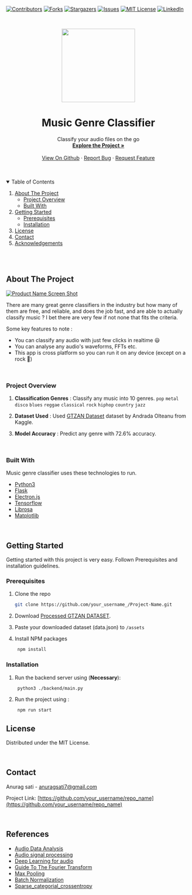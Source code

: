 [![Contributors][contributors-shield]][contributors-url]
[![Forks][forks-shield]][forks-url]
[![Stargazers][stars-shield]][stars-url]
[![Issues][issues-shield]][issues-url]
[![MIT License][license-shield]][license-url]
[![LinkedIn][linkedin-shield]][linkedin-url]



<!-- PROJECT LOGO -->
<br>

<p align="center">
  <a href="https://github.com/anuragsati/music-genre-classifier">
    <img src="https://drive.google.com/uc?id=1eODLntpRQvoDIFCCnDHYmuJ8gkhniaDM" width=200 height=200 />
  </a>                      

  <h1 align="center">Music Genre Classifier</h1>
  <p align="center">
	<span>Classify your audio files on the go </span>
    <br />
    <a href="https://github.com/anuragsati/music-genre-classifier"><strong>Explore the Project »</strong></a>
    <br />
    <br />
    <a href="https://github.com/anuragsati/music-genre-classifier">View On Github</a>
    ·
    <a href="https://github.com/anuragsati/music-genre-classifier/issues/new">Report Bug</a>
    ·
    <a href="https://github.com/anuragsati/music-genre-classifier/pulls">Request Feature</a>
  </p>
</p>


<br>
<br>

<!-- TABLE OF CONTENTS -->
<details open="open">
  <summary>Table of Contents</summary>
  <ol>
    <li>
      <a href="#about-the-project">About The Project</a>
      <ul>
        <li><a href="#project-overview">Project Overview</a></li>
        <li><a href="#built-with">Built With</a></li>
      </ul>
    </li>
	<li>
      <a href="#getting-started">Getting Started</a>
      <ul>
        <li><a href="#prerequisites">Prerequisites</a></li>
        <li><a href="#installation">Installation</a></li>
      </ul>
    </li>
    <li><a href="#license">License</a></li>
    <li><a href="#contact">Contact</a></li>
    <li><a href="#references">Acknowledgements</a></li>
  </ol>
</details>


<br>
<br>


<!-- ABOUT THE PROJECT -->
## About The Project

<!-- image here -->
[![Product Name Screen Shot][product-screenshot]](https://github.com/anuragsati/music-genre-classifier)

There are many great genre classifiers in the industry but how many of them are free, and reliable, and does the job fast, and are able to actually classify music ? I bet there are very few if not none that fits the criteria.

Some key features to note :
* You can classify any audio with just few clicks in realtime 😃
* You can analyse any audio's waveforms, FFTs etc.
* This app is cross platform so you can run it on any device (except on a rock 🎸)

<br>

### Project Overview 

1. **Classification Genres** : Classify any music into 10 genres.
`pop` `metal` `disco` `blues` `reggae` `classical` `rock` `hiphop` `country` `jazz`

1. **Dataset Used** : Used [GTZAN Dataset](https://www.kaggle.com/andradaolteanu/gtzan-dataset-music-genre-classification) dataset by Andrada Olteanu from Kaggle.

1. **Model Accuracy** : Predict any genre with 72.6% accuracy.


<br>

### Built With

Music genre classifier uses these technologies to run.
* [Python3](https://www.python.org/)
* [Flask](https://palletsprojects.com/p/flask/)
* [Electron.js](https://www.electronjs.org/)
* [Tensorflow](https://www.tensorflow.org/)
* [Librosa](https://librosa.org/doc/latest/index.html#)
* [Matplotlib](https://matplotlib.org/)

<br>


<!-- GETTING STARTED -->
## Getting Started

Getting started with this project is very easy. Follown Prerequisites and installation guidelines.

### Prerequisites

1. Clone the repo
   ```sh
   git clone https://github.com/your_username_/Project-Name.git
   ```
1. Download [Processed GTZAN DATASET](https://drive.google.com/file/d/1jWMGOAhQU9UODtLpPV-6hL-Fx5KIzY6o/view?usp=sharing). 
1. Paste your downloaded dataset (data.json) to `/assets`

1. Install NPM packages
   ```sh
	npm install
   ```

### Installation

1. Run the backend server using (**Necessary**):
   ```sh
	python3 ./backend/main.py
   ```
1. Run the project using : 
   ```sh
	npm run start
   ```
<!-- 1. To Build the project into an executable binary run : 
	```sh
	npm run build 
	``` -->

<!-- LICENSE -->
## License
Distributed under the MIT License.


<br>

<!-- CONTACT -->
## Contact
Anurag sati - anuragsati7@gmail.com

Project Link: [https://github.com/your_username/repo_name](https://github.com/your_username/repo_name)


<br>

<!-- references -->
## References
* [Audio Data Analysis](https://www.kdnuggets.com/2020/02/audio-data-analysis-deep-learning-python-part-1.html)
* [Audio signal processing](https://www.youtube.com/watch?v=iCwMQJnKk2c&list=PL-wATfeyAMNqIee7cH3q1bh4QJFAaeNv0)
* [Deep Learning for audio](https://www.youtube.com/watch?v=fMqL5vckiU0&list=PL-wATfeyAMNrtbkCNsLcpoAyBBRJZVlnf)
* [Guide To The Fourier Transform](https://betterexplained.com/articles/an-interactive-guide-to-the-fourier-transform/)
* [Max Pooling](https://computersciencewiki.org/index.php/Max-pooling_/_Pooling#:~:text=Max%20pooling%20is%20a%20sample,in%20the%20sub%2Dregions%20binned.)
* [Batch Normalization](https://machinelearningmastery.com/batch-normalization-for-training-of-deep-neural-networks/)
* [Sparse_categorial_crossentropy](https://en.wikipedia.org/wiki/Cross_entropy)


<!-- MARKDOWN LINKS & IMAGES -->
<!-- https://www.markdownguide.org/basic-syntax/#reference-style-links -->
[contributors-shield]: https://img.shields.io/github/contributors/anuragsati/music-genre-classifier.svg?style=for-the-badge
[contributors-url]: https://github.com/anuragsati/music-genre-classifier/graphs/contributors
[forks-shield]: https://img.shields.io/github/forks/anuragsati/music-genre-classifier.svg?style=for-the-badge
[forks-url]: https://github.com/anuragsati/music-genre-classifier/network/members
[stars-shield]: https://img.shields.io/github/stars/anuragsati/music-genre-classifier.svg?style=for-the-badge
[stars-url]: https://github.com/anuragsati/music-genre-classifier/stargazers
[issues-shield]: https://img.shields.io/github/issues/anuragsati/music-genre-classifier.svg?style=for-the-badge
[issues-url]: https://github.com/anuragsati/music-genre-classifier/issuess
[license-shield]: https://img.shields.io/github/license/anuragsati/music-genre-classifier.svg?style=for-the-badge
[license-url]: https://github.com/anuragsati/music-genre-classifier/blob/main/LICENSE
[linkedin-shield]: https://img.shields.io/badge/-LinkedIn-black.svg?style=for-the-badge&logo=linkedin&colorB=555
[linkedin-url]: https://linkedin.com/in/othneildrew


[product-screenshot]: https://drive.google.com/uc?id=1LHdohcWRz7yqFrtxA9nXV2-qh6bbH-66